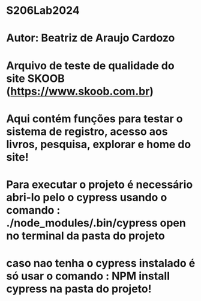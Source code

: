 # S206Lab2024

# Autor: Beatriz de Araujo Cardozo

# Arquivo de teste de qualidade do site SKOOB (https://www.skoob.com.br)

# Aqui contém funções para testar o sistema de registro, acesso aos livros, pesquisa, explorar e home do site!
# Para executar o projeto é necessário abri-lo pelo o cypress usando o comando : ./node_modules/.bin/cypress open no terminal da pasta do projeto
# caso nao tenha o cypress instalado é só usar o comando : NPM install cypress na pasta do projeto!